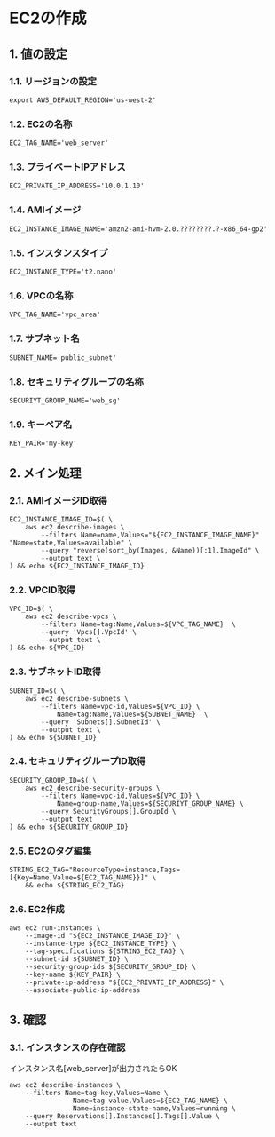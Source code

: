 <!-- omit in toc -->
# EC2の作成

## 1. 値の設定

### 1.1. リージョンの設定

    export AWS_DEFAULT_REGION='us-west-2'

### 1.2. EC2の名称

    EC2_TAG_NAME='web_server'

### 1.3. プライベートIPアドレス

    EC2_PRIVATE_IP_ADDRESS='10.0.1.10'

### 1.4. AMIイメージ

    EC2_INSTANCE_IMAGE_NAME='amzn2-ami-hvm-2.0.????????.?-x86_64-gp2'

### 1.5. インスタンスタイプ

    EC2_INSTANCE_TYPE='t2.nano'

### 1.6. VPCの名称

    VPC_TAG_NAME='vpc_area'

### 1.7. サブネット名

    SUBNET_NAME='public_subnet'

### 1.8. セキュリティグループの名称

    SECURIYT_GROUP_NAME='web_sg'

### 1.9. キーペア名

    KEY_PAIR='my-key'

## 2. メイン処理

### 2.1. AMIイメージID取得

    EC2_INSTANCE_IMAGE_ID=$( \
        aws ec2 describe-images \
            --filters Name=name,Values="${EC2_INSTANCE_IMAGE_NAME}" "Name=state,Values=available" \
            --query "reverse(sort_by(Images, &Name))[:1].ImageId" \
            --output text \
    ) && echo ${EC2_INSTANCE_IMAGE_ID}

### 2.2. VPCID取得

    VPC_ID=$( \
        aws ec2 describe-vpcs \
            --filters Name=tag:Name,Values=${VPC_TAG_NAME}  \
            --query 'Vpcs[].VpcId' \
            --output text \
    ) && echo ${VPC_ID}

### 2.3. サブネットID取得

    SUBNET_ID=$( \
        aws ec2 describe-subnets \
            --filters Name=vpc-id,Values=${VPC_ID} \
                Name=tag:Name,Values=${SUBNET_NAME}  \
            --query 'Subnets[].SubnetId' \
            --output text \
    ) && echo ${SUBNET_ID}

### 2.4. セキュリティグループID取得

    SECURITY_GROUP_ID=$( \
        aws ec2 describe-security-groups \
            --filters Name=vpc-id,Values=${VPC_ID} \
                Name=group-name,Values=${SECURIYT_GROUP_NAME} \
            --query SecurityGroups[].GroupId \
            --output text
    ) && echo ${SECURITY_GROUP_ID}

### 2.5. EC2のタグ編集

    STRING_EC2_TAG="ResourceType=instance,Tags=[{Key=Name,Value=${EC2_TAG_NAME}}]" \
        && echo ${STRING_EC2_TAG}

### 2.6. EC2作成

    aws ec2 run-instances \
        --image-id "${EC2_INSTANCE_IMAGE_ID}" \
        --instance-type ${EC2_INSTANCE_TYPE} \
        --tag-specifications ${STRING_EC2_TAG} \
        --subnet-id ${SUBNET_ID} \
        --security-group-ids ${SECURITY_GROUP_ID} \
        --key-name ${KEY_PAIR} \
        --private-ip-address "${EC2_PRIVATE_IP_ADDRESS}" \
        --associate-public-ip-address

## 3. 確認

### 3.1. インスタンスの存在確認

インスタンス名[web_server]が出力されたらOK

    aws ec2 describe-instances \
        --filters Name=tag-key,Values=Name \
                    Name=tag-value,Values=${EC2_TAG_NAME} \
                    Name=instance-state-name,Values=running \
        --query Reservations[].Instances[].Tags[].Value \
        --output text
